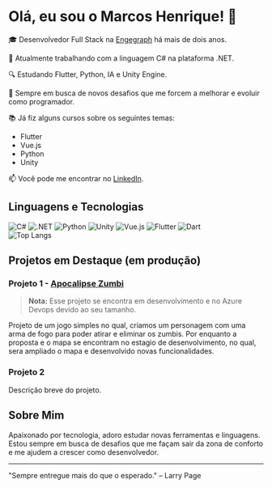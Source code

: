 # Olá, eu sou o Marcos Henrique! 👋

🎓 Desenvolvedor Full Stack na [Engegraph](https://engegraph.com.br) há mais de dois anos.

📌 Atualmente trabalhando com a linguagem C# na plataforma .NET.

🔍 Estudando Flutter, Python, IA e Unity Engine.

🚀 Sempre em busca de novos desafios que me forcem a melhorar e evoluir como programador.

📚 Já fiz alguns cursos sobre os seguintes temas:
- Flutter
- Vue.js
- Python
- Unity

📫 Você pode me encontrar no [LinkedIn](https://www.linkedin.com/in/marcoshenrique-developer/).

## Linguagens e Tecnologias
![C#](https://img.shields.io/badge/-C%23-239120?style=flat-square&logo=c-sharp&logoColor=white)
![.NET](https://img.shields.io/badge/-.NET-512BD4?style=flat-square&logo=dotnet&logoColor=white)
![Python](https://img.shields.io/badge/-Python-3776AB?style=flat-square&logo=python&logoColor=white)
![Unity](https://img.shields.io/badge/-Unity-000000?style=flat-square&logo=unity&logoColor=white)
![Vue.js](https://img.shields.io/badge/-Vue.js-4FC08D?style=flat-square&logo=vue.js&logoColor=white)
![Flutter](https://img.shields.io/badge/-Flutter-02569B?style=flat-square&logo=flutter&logoColor=white)
![Dart](https://img.shields.io/badge/-Dart-0175C2?style=flat-square&logo=dart&logoColor=white)
<br>
![Top Langs](https://github-readme-stats.vercel.app/api/top-langs/?username=midnightbr&layout=compact&theme=radical)

## Projetos em Destaque (em produção)

### Projeto 1 - [Apocalipse Zumbi](https://dev.azure.com/LearnMarcosHenrique/Unity/_git/ZombieApocalypse_Alura)
> **Nota:** Esse projeto se encontra em desenvolvimento e no Azure Devops devido ao seu tamanho.

Projeto de um jogo simples no qual, criamos um personagem com uma arma de fogo para poder atirar e eliminar os zumbis.
Por enquanto a proposta e o mapa se encontram no estagio de desenvolvimento, no qual, sera ampliado o mapa e desenvolvido novas funcionalidades.

### Projeto 2
Descrição breve do projeto.

## Sobre Mim

Apaixonado por tecnologia, adoro estudar novas ferramentas e linguagens. Estou sempre em busca de desafios que me façam sair da zona de conforto e me ajudem a crescer como desenvolvedor.

---

"Sempre entregue mais do que o esperado." – Larry Page
